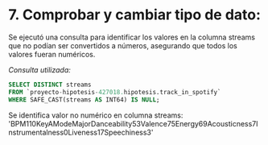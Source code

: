 # 7. Comprobar y cambiar tipo de dato:
   
Se ejecutó una consulta para identificar los valores en la columna streams que no podían ser convertidos a números, asegurando que todos los valores fueran numéricos.

_Consulta utilizada:_
```sql
SELECT DISTINCT streams
FROM `proyecto-hipotesis-427018.hipotesis.track_in_spotify`
WHERE SAFE_CAST(streams AS INT64) IS NULL;
```
Se identifica valor no numérico en columna streams:
'BPM110KeyAModeMajorDanceability53Valence75Energy69Acousticness7Instrumentalness0Liveness17Speechiness3'
